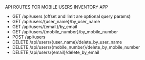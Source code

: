 API ROUTES FOR MOBILE USERS INVENTORY APP

- GET /api/users (offset and limit are optional query params)
- GET /api/users/{user_name}/by_user_name
- GET /api/users/{email}/by_email
- GET /api/users/{mobile_number}/by_mobile_number
- POST /api/users
- DELETE /api/users/{user_name}/delete_by_user_name
- DELETE /api/users/{mobile_number}/delete_by_mobile_number
- DELETE /api/users/{email}/delete_by_email

